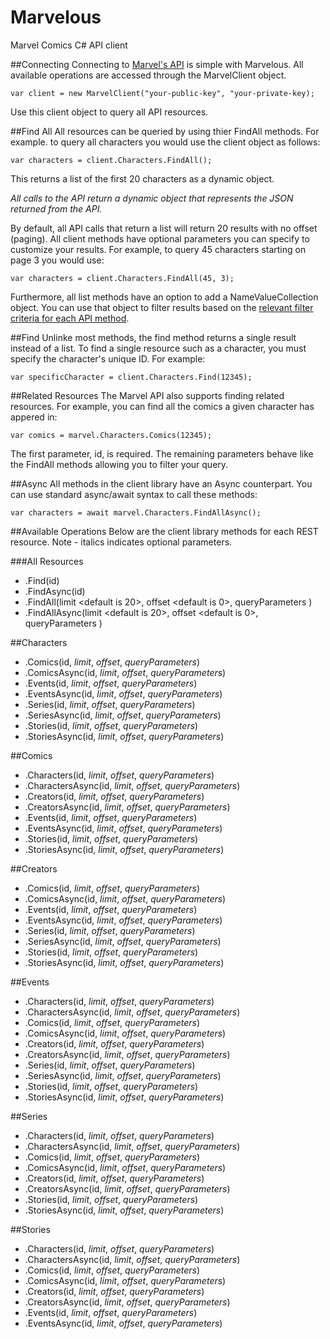 Marvelous
=========

Marvel Comics C# API client


##Connecting
Connecting to [Marvel's API](https://developer.marvel.com/) is simple with Marvelous.  All available operations are accessed through the MarvelClient object.

```var client = new MarvelClient("your-public-key", "your-private-key);```

Use this client object to query all API resources.

##Find All
All resources can be queried by using thier FindAll methods.  For example. to query all characters you would use the client object as follows:

```var characters = client.Characters.FindAll();```

This returns a list of the first 20 characters as a dynamic object.

*All calls to the API return a dynamic object that represents the JSON returned from the API.*

By default, all API calls that return a list will return 20 results with no offset (paging).  All client methods have optional parameters you can specify to customize your results.  For example, to query 45 characters starting on page 3 you would use:

```var characters = client.Characters.FindAll(45, 3);```

Furthermore, all list methods have an option to add a NameValueCollection object.  You can use that object to filter results based on the [relevant filter criteria for each API method](http://developer.marvel.com/docs).

##Find
Unlinke most methods, the find method returns a single result instead of a list.  To find a single resource such as a character, you must specify the character's unique ID.  For example:

```var specificCharacter = client.Characters.Find(12345);```


##Related Resources
The Marvel API also supports finding related resources.  For example, you can find all the comics a given character has appered in:

```var comics = marvel.Characters.Comics(12345);```

The first parameter, id, is required.  The remaining parameters behave like the FindAll methods allowing you to filter your query.

##Async
All methods in the client library have an Async counterpart.  You can use standard async/await syntax to call these methods:

```var characters = await marvel.Characters.FindAllAsync();```

##Available Operations
Below are the client library methods for each REST resource.  Note - italics indicates optional parameters.

###All Resources
- .Find(id)
- .FindAsync(id)
- .FindAll(limit <default is 20>, offset <default is 0>, queryParameters <default is null>)
- .FindAllAsync(limit <default is 20>, offset <default is 0>, queryParameters <default is null>)


##Characters
- .Comics(id, *limit*, *offset*, *queryParameters*)
- .ComicsAsync(id, *limit*, *offset*, *queryParameters*)
- .Events(id, *limit*, *offset*, *queryParameters*)
- .EventsAsync(id, *limit*, *offset*, *queryParameters*)
- .Series(id, *limit*, *offset*, *queryParameters*)
- .SeriesAsync(id, *limit*, *offset*, *queryParameters*)
- .Stories(id, *limit*, *offset*, *queryParameters*)
- .StoriesAsync(id, *limit*, *offset*, *queryParameters*)


##Comics
- .Characters(id, *limit*, *offset*, *queryParameters*)
- .CharactersAsync(id, *limit*, *offset*, *queryParameters*)
- .Creators(id, *limit*, *offset*, *queryParameters*)
- .CreatorsAsync(id, *limit*, *offset*, *queryParameters*)
- .Events(id, *limit*, *offset*, *queryParameters*)
- .EventsAsync(id, *limit*, *offset*, *queryParameters*)
- .Stories(id, *limit*, *offset*, *queryParameters*)
- .StoriesAsync(id, *limit*, *offset*, *queryParameters*)

##Creators
- .Comics(id, *limit*, *offset*, *queryParameters*)
- .ComicsAsync(id, *limit*, *offset*, *queryParameters*)
- .Events(id, *limit*, *offset*, *queryParameters*)
- .EventsAsync(id, *limit*, *offset*, *queryParameters*)
- .Series(id, *limit*, *offset*, *queryParameters*)
- .SeriesAsync(id, *limit*, *offset*, *queryParameters*)
- .Stories(id, *limit*, *offset*, *queryParameters*)
- .StoriesAsync(id, *limit*, *offset*, *queryParameters*)

##Events
- .Characters(id, *limit*, *offset*, *queryParameters*)
- .CharactersAsync(id, *limit*, *offset*, *queryParameters*)
- .Comics(id, *limit*, *offset*, *queryParameters*)
- .ComicsAsync(id, *limit*, *offset*, *queryParameters*)
- .Creators(id, *limit*, *offset*, *queryParameters*)
- .CreatorsAsync(id, *limit*, *offset*, *queryParameters*)
- .Series(id, *limit*, *offset*, *queryParameters*)
- .SeriesAsync(id, *limit*, *offset*, *queryParameters*)
- .Stories(id, *limit*, *offset*, *queryParameters*)
- .StoriesAsync(id, *limit*, *offset*, *queryParameters*)

##Series
- .Characters(id, *limit*, *offset*, *queryParameters*)
- .CharactersAsync(id, *limit*, *offset*, *queryParameters*)
- .Comics(id, *limit*, *offset*, *queryParameters*)
- .ComicsAsync(id, *limit*, *offset*, *queryParameters*)
- .Creators(id, *limit*, *offset*, *queryParameters*)
- .CreatorsAsync(id, *limit*, *offset*, *queryParameters*)
- .Stories(id, *limit*, *offset*, *queryParameters*)
- .StoriesAsync(id, *limit*, *offset*, *queryParameters*)

##Stories
- .Characters(id, *limit*, *offset*, *queryParameters*)
- .CharactersAsync(id, *limit*, *offset*, *queryParameters*)
- .Comics(id, *limit*, *offset*, *queryParameters*)
- .ComicsAsync(id, *limit*, *offset*, *queryParameters*)
- .Creators(id, *limit*, *offset*, *queryParameters*)
- .CreatorsAsync(id, *limit*, *offset*, *queryParameters*)
- .Events(id, *limit*, *offset*, *queryParameters*)
- .EventsAsync(id, *limit*, *offset*, *queryParameters*)
